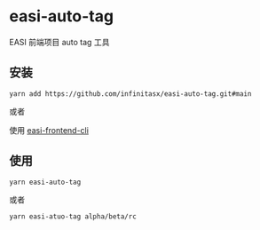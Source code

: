 # easi-auto-tag
EASI 前端项目 auto tag 工具

## 安装
`yarn add https://github.com/infinitasx/easi-auto-tag.git#main`

或者

使用 [easi-frontend-cli](https://github.com/infinitasx/easi-frontend-cli)

## 使用
`yarn easi-auto-tag`

或者

`yarn easi-atuo-tag alpha/beta/rc`
